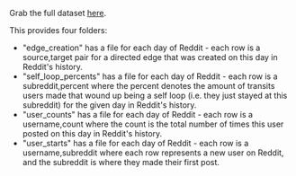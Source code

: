 Grab the full dataset [here](http://yourdefaulthomepage.com/larger_dataset.zip).

This provides four folders:

* "edge\_creation" has a file for each day of Reddit - each row is a source,target pair for a directed edge that was created on this day in Reddit's history.
* "self\_loop\_percents" has a file for each day of Reddit - each row is a subreddit,percent where the percent denotes the amount of transits users made that wound up being a self loop (i.e. they just stayed at this subreddit) for the given day in Reddit's history.
* "user\_counts" has a file for each day of Reddit - each row is a username,count where the count is the total number of times this user posted on this day in Reddit's history.
* "user\_starts" has a file for each day of Reddit - each row is a username,subreddit where each row represents a new user on Reddit, and the subreddit is where they made their first post.